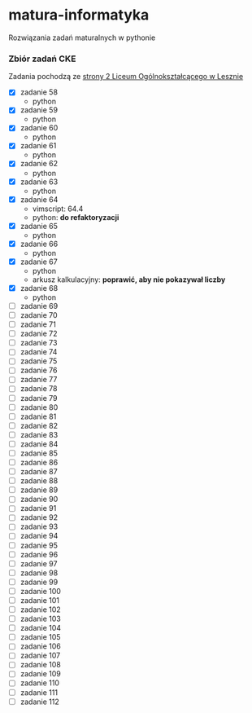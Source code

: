 # matura-informatyka
Rozwiązania zadań maturalnych w pythonie

### Zbiór zadań CKE
Zadania pochodzą ze [strony 2 Liceum Ogólnokształcącego w Lesznie](http://code.kopernik-leszno.pl/news/c-29/zbior-zadan)

- [x] zadanie 58
	* python
- [x] zadanie 59
	* python
- [x] zadanie 60
	* python
- [x] zadanie 61
	* python
- [x] zadanie 62
	* python
- [x] zadanie 63
	* python
- [x] zadanie 64
	* vimscript: 64.4
	* python: **do refaktoryzacji**
- [x] zadanie 65
	* python
- [x] zadanie 66
	* python
- [x] zadanie 67
	* python
	* arkusz kalkulacyjny: **poprawić, aby nie pokazywał liczby**
- [x] zadanie 68
	* python
- [ ] zadanie 69
- [ ] zadanie 70
- [ ] zadanie 71
- [ ] zadanie 72
- [ ] zadanie 73
- [ ] zadanie 74
- [ ] zadanie 75
- [ ] zadanie 76
- [ ] zadanie 77
- [ ] zadanie 78
- [ ] zadanie 79
- [ ] zadanie 80
- [ ] zadanie 81
- [ ] zadanie 82
- [ ] zadanie 83
- [ ] zadanie 84
- [ ] zadanie 85
- [ ] zadanie 86
- [ ] zadanie 87
- [ ] zadanie 88
- [ ] zadanie 89
- [ ] zadanie 90
- [ ] zadanie 91
- [ ] zadanie 92
- [ ] zadanie 93
- [ ] zadanie 94
- [ ] zadanie 95
- [ ] zadanie 96
- [ ] zadanie 97
- [ ] zadanie 98
- [ ] zadanie 99
- [ ] zadanie 100
- [ ] zadanie 101
- [ ] zadanie 102
- [ ] zadanie 103
- [ ] zadanie 104
- [ ] zadanie 105
- [ ] zadanie 106
- [ ] zadanie 107
- [ ] zadanie 108
- [ ] zadanie 109
- [ ] zadanie 110
- [ ] zadanie 111
- [ ] zadanie 112
